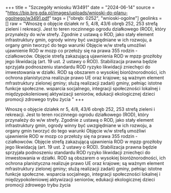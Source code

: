 +++
title = "Szczegóły wniosku W3491"
date = "2024-06-14"
source = "https://bip.brg.gda.pl/images/uploads/wnioski-do-planu-ogolnego/w3491.pdf"
tags = ["obręb: 0252", "wnioski-ogolne"]
geolinks = []
raw = "Wnoszę o objęcie działek nr 5, 4/8, 43/6 obręb 252, 253 strefą zieleni i rekreacji. Jest to teren roczinnego ogrodu działkowego (ROD), który przynależy do w/w strefy. Zgodnie z ustawą o ROD, jako stały element infrastruktury gmin, ogrody winny być uwzgiędniane w ich rozwoju, a organy gmin tworzyć do tego warunki Objęcie w/w strefą umożliwi ujawnienie ROD w mozp co przełoży się na prawa 355 rodzin - cziałkowców. Objęcie strefą zakazującą ujawnienia ROD w mpzp groziłoby jego likwidacją (art. 19 ust. 2 ustawy o ROD). Stabilizacja prawna będzie sprzyjała podnoszeniu standardu ROD ryzyko likwidacji zniechęci do imwestowania w działki. ROD są obszarem o wysokiej bioróżnorodności, ich ochrona planistyczna realizuje prawo UE oraz krajowe; są ważnym element mfrastruktury zielonej gminy; służą realizacji zadań) gminy, pełniąc istotne funkcje społeczne. wsparcia socjalnego, integracji społeczności lokalnej i międzypokoleniowej aktywizacji seniorów, edukacji ekologicznej dzieci promocji zdrowego trybu życia "
+++

Wnoszę o objęcie działek nr 5, 4/8, 43/6 obręb 252, 253 strefą zieleni i rekreacji. Jest to teren
roczinnego ogrodu działkowego (ROD), który przynależy do w/w strefy. Zgodnie z ustawą o ROD, jako stały
element infrastruktury gmin, ogrody winny być uwzgiędniane w ich rozwoju, a organy gmin tworzyć do tego
warunki Objęcie w/w strefą umożliwi ujawnienie ROD w mozp co przełoży się na prawa 355 rodzin -
cziałkowców. Objęcie strefą zakazującą ujawnienia ROD w mpzp groziłoby jego likwidacją (art. 19 ust. 2 ustawy
o ROD). Stabilizacja prawna będzie sprzyjała podnoszeniu standardu ROD ryzyko likwidacji zniechęci do
imwestowania w działki. ROD są obszarem o wysokiej bioróżnorodności, ich ochrona planistyczna realizuje
prawo UE oraz krajowe; są ważnym element mfrastruktury zielonej gminy; służą realizacji zadań) gminy, pełniąc
istotne funkcje społeczne. wsparcia socjalnego, integracji społeczności lokalnej i międzypokoleniowej
aktywizacji seniorów, edukacji ekologicznej dzieci promocji zdrowego trybu życia



